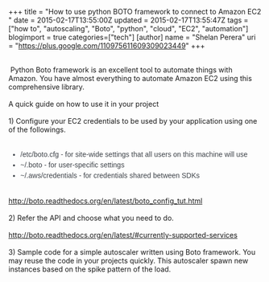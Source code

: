 +++
title = "How to use python BOTO framework to connect to Amazon EC2 "
date = 2015-02-17T13:55:00Z
updated = 2015-02-17T13:55:47Z
tags = ["how to", "autoscaling", "Boto", "python", "cloud", "EC2", "automation"]
blogimport = true 
categories=["tech"]
[author]
	name = "Shelan Perera"
	uri = "https://plus.google.com/110975611609309023449"
+++

<div dir="ltr" style="text-align: left;" trbidi="on"><br />&nbsp;Python Boto framework is an excellent tool to automate things with Amazon. You have almost everything to automate Amazon EC2 using this comprehensive library.<br /><br />A quick guide on how to use it in your project<br /><br />1) Configure your EC2 credentials to be used by your application using one of the followings.<br /><br /><ul class="simple" style="color: #3e4349; font-family: 'Lucida Grande', 'Lucida Sans Unicode', Geneva, Verdana, Arial, sans-serif; font-size: 14px;"><li style="line-height: 1.5em;">/etc/boto.cfg - for site-wide settings that all users on this machine will use</li><li style="line-height: 1.5em;">~/.boto - for user-specific settings</li><li style="line-height: 1.5em;">~/.aws/credentials - for credentials shared between SDKs&nbsp;</li></ul><br /><a href="http://boto.readthedocs.org/en/latest/boto_config_tut.html">http://boto.readthedocs.org/en/latest/boto_config_tut.html</a><br /><br />2) Refer the API and choose what you need to do.<br /><br /><a href="http://boto.readthedocs.org/en/latest/#currently-supported-services">http://boto.readthedocs.org/en/latest/#currently-supported-services</a><br /><br />3) Sample code for a simple autoscaler written using Boto framework. You may reuse the code in your projects quickly. This autoscaler spawn new instances based on the spike pattern of the load.<br /><br /><br /><blockquote class="tr_bq"></blockquote></div>

<script src="https://gist.github.com/shelan/b4a3f3ed0ccf9b4777e5.js"></script>
